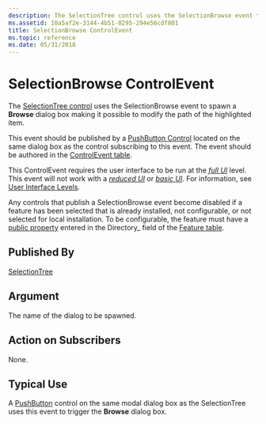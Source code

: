 ```yaml
---
description: The SelectionTree control uses the SelectionBrowse event to spawn a Browse dialog box making it possible to modify the path of the highlighted item.
ms.assetid: 10a5af2e-3144-4b51-8295-294e56cdf801
title: SelectionBrowse ControlEvent
ms.topic: reference
ms.date: 05/31/2018
---
```


# SelectionBrowse ControlEvent

The [SelectionTree control](selectiontree-control.md) uses the SelectionBrowse event to spawn a **Browse** dialog box making it possible to modify the path of the highlighted item.

This event should be published by a [PushButton Control](pushbutton-control.md) located on the same dialog box as the control subscribing to this event. The event should be authored in the [ControlEvent table](controlevent-table.md).

This ControlEvent requires the user interface to be run at the [*full UI*](f-gly.md) level. This event will not work with a [*reduced UI*](r-gly.md) or [*basic UI*](b-gly.md). For information, see [User Interface Levels](user-interface-levels.md).

Any controls that publish a SelectionBrowse event become disabled if a feature has been selected that is already installed, not configurable, or not selected for local installation. To be configurable, the feature must have a [public property](public-properties.md) entered in the Directory\_ field of the [Feature table](feature-table.md).

## Published By

[SelectionTree](selectiontree-control.md)

## Argument

The name of the dialog to be spawned.

## Action on Subscribers

None.

## Typical Use

A [PushButton](pushbutton-control.md) control on the same modal dialog box as the SelectionTree uses this event to trigger the **Browse** dialog box.

 

 



